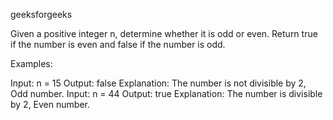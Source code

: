 geeksforgeeks

Given a positive integer n, determine whether it is odd or even. Return true if the number is even and false if the number is odd.

Examples:

Input: n = 15
Output: false
Explanation: The number is not divisible by 2, Odd number.
Input: n = 44
Output: true
Explanation: The number is divisible by 2, Even number.